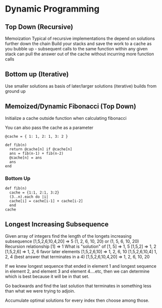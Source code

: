# Dynamic Programming

## Top Down (Recursive)
Memoization 
Typical of recursive implementations the depend on solutions further down the chain
Build your stacks and save the work to a cache as you bubble up - subsequent calls to the same function within any given stack can pull the answer out of the cache without incurring more function calls

## Bottom up (Iterative)

Use smaller solutions as basis of later/larger solutions 
(iterative)
builds from ground up 

## Memoized/Dynamic Fibonacci (Top Down)

Initialize a cache outside function when calculating fibonacci 

You can also pass the cache as a parameter 
```
@cache = { 1: 1, 2: 1, 3: 2 }

def fib(n)
  return @cache[n] if @cache[n]
  ans = fib(n-1) + fib(n-2)
  @cache[n] = ans
  ans
end 
```

### Bottom Up
```
def fib(n)
  cache = {1:1, 2:1, 3:2}
  (3..n).each do |i|
  cache[i] = cache[i-1] + cache[i-2]
  end 
cache 
```

## Longest Increasing Subsequence 
Given array of integers find the length of the longets increasing subsequence
[1,5,2,6,10,4,20] => 5 (1, 2, 6, 10, 20) or (1, 5, 6, 10, 20)
Recursion relationship 
[1] => 1
What is "solution" of [1, 5] => 1, 5
[1,5,2] => 1, 2
[1,5,2,6] => 1, 2, 6 favor later elements
[1,5,2,6,10] => 1, 2, 6, 10
[1,5,2,6,10,4] 1, 2, 4 (best answer that terminates in a 4)
[1,5,2,6,10,4,20] => 1, 2, 6, 10, 20 

If we knew longest sequence that ended in element 1 and longest sequence in element 2, and element 3 and element 4....etc, then we can determine which is best because it will be in that set.

Go backwards and find the last solution that terminates in something less than what we were trying to adjoin.

Accumulate optimal solutions for every index then choose among those. 


